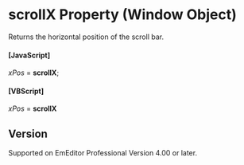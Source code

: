 # scrollX Property (Window Object)

Returns the horizontal position of the scroll bar.

#### \[JavaScript\]

_xPos_ = **scrollX**;

#### \[VBScript\]

_xPos_ = **scrollX**

## Version

Supported on EmEditor Professional Version 4.00 or later.